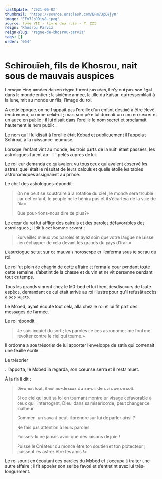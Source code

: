 ```yaml
---
lastUpdate: '2021-06-02'
thumbnail: 'https://source.unsplash.com/EFm7JpD9jy8'
image: 'EFm7JpD9jy8.jpeg'
source: tome VII - livre des rois - P. 225
reign: 'Khosrou Parviz'
reign-slug: 'regne-de-khosrou-parviz'
tags: []
order: '054'
---
```


# Schirouïeh, fils de Khosrou, nait sous de mauvais auspices

Lorsque cinq années de son règne furent passées, il n’y eut pas son égal dans le monde entier ; la sixième année, la tille du Kaïsar, qui ressemblait à la lune, mit au monde un fils, l’image du roi.

A cette époque, on ne frappait pas l’oreille d’un enfant destiné à être élevé tendrement, comme celui-ci ; mais son père lui donnait un nom en secret et un autre en public ; il lui disait dans l’oreille le nom secret et proclamait hautement le nom public.

Le nom qu’il lui disait à l’oreille était Kobad et publiquement il l’appelait Schirouï, à la naissance heumuse.

Lorsque l’enfant vint au monde, les trois parts de la nuit’ étant passées, les astrologues furent ap-
’ll
’
pelés auprès de lui.

Le roi leur demanda ce qu’avaient vu tous ceux qui avaient observé les astres, quel était le résultat de leurs calculs et quelle étoile les tables astronomiques assignaient au prince.

Le chef des astrologues répondit :

> On ne peut se soustraire à la rotation du ciel ; le monde sera troublé par cet enfant, le peuple ne le bénira pas et il s’écartera de la voie de Dieu.
>
> Que pour-rions-nous dire de plus?»

Le cœur du roi fut affligé des calculs et des paroles défavorables des astrologues ; il dit à cet homme savant :

> Surveillez mieux vos paroles et ayez soin que votre langue ne laisse rien échapper de cela devant les grands du pays d’Iran.»

L’astrologue se tut sur ce mauvais horoscope et l’enferma sous le sceau du roi.

Le roi fut plein de chagrin de cette affaire et ferma la cour pendant toute cette semaine, s’abstint de la chasse et du vin et ne vit personne pendant tout ce temps.

Tous les grands vinrent chez le M0-bed et lui firent desdiscours de toute espèce, demandant ce qui était arrivé au roi illustre pour qu’il refusât accès à ses sujets.

Le Mobed, ayant écouté tout cela, alla chez le roi et lui fit part des messages de l’armée.

Le roi répondit :

> Je suis inquiet du sort ; les paroles de ces astronomes me font me révolter contre le ciel qui tourne.»

Il ordonna a son trésorier de lui apporter l’enveloppe de satin qui contenait une feuille écrite.

Le trésorier

. l’apporta, le Mobed la regarda, son cœur se serra et il resta muet.

À la fin il dit :

> Dieu est tout, il est au-dessus du savoir de qui que ce soit.
>
> Si ce ciel qui suit sa loi en tournant montre un visage défavorable à ceux qui l’interrogent, Dieu, dans sa miséricorde, peut changer ce malheur.
>
> Comment un savant peut-il prendre sur lui de parler ainsi ?
>
> Ne fais pas attention à leurs paroles.
>
> Puisses-tu ne jamais avoir que des raisons de joie !
>
> Puisse le Créateur du monde être ton soutien et ton protecteur ; puissent les astres être tes amis !»

Le roi sourit en écoutant ces paroles du Mobed et s’occupa à traiter une autre affaire ; il fit appeler son seribe favori et s’entretint avec lui très-longuement.
